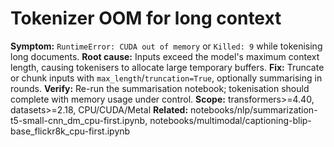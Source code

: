 # Tokenizer OOM for long context
**Symptom:** `RuntimeError: CUDA out of memory` or `Killed: 9` while tokenising long documents.
**Root cause:** Inputs exceed the model's maximum context length, causing tokenisers to allocate large temporary buffers.
**Fix:** Truncate or chunk inputs with `max_length`/`truncation=True`, optionally summarising in rounds.
**Verify:** Re-run the summarisation notebook; tokenisation should complete with memory usage under control.
**Scope:** transformers>=4.40, datasets>=2.18, CPU/CUDA/Metal
**Related:** notebooks/nlp/summarization-t5-small-cnn_dm_cpu-first.ipynb, notebooks/multimodal/captioning-blip-base_flickr8k_cpu-first.ipynb
